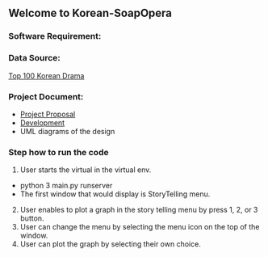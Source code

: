 ## Welcome to Korean-SoapOpera

### Software Requirement:


### Data Source:
[Top 100 Korean Drama](https://www.kaggle.com/datasets/chanoncharuchinda/top-100-korean-drama-mydramalist)

### Project Document:
* [Project Proposal](https://docs.google.com/document/d/1t5WXxLB_WXy8AcOeNuzp9gvMtbvNsFzG3P6L7bg06M4/edit#heading=h.brkgjcw3i7fl)
* [Development](https://github.com/Fahsairvw/Korean-Soapopera/wiki/Development-Plan)
* UML diagrams of the design

### Step how to run the code
1. User starts the virtual in the virtual env.
* python 3 main.py runserver
* The first window that would display is StoryTelling menu.
2. User enables to plot a graph in the story telling menu by press 1, 2, or 3 button.
3. User can change the menu by selecting the menu icon on the top of the window.
4. User can plot the graph by selecting their own choice.

